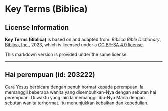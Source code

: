 # Key Terms (Biblica)

## License Information

**Key Terms (Biblica)** is based on and adapted from: _Biblica Bible Dictionary_, [Biblica, Inc.](https://www.biblica.com/), 2023, which is licensed under a [CC BY-SA 4.0 license](https://creativecommons.org/licenses/by-sa/4.0/legalcode.en).

This markdown version is provided under the same license.



--------------------------------

## Hai perempuan (id: 203222)

Cara Yesus berbicara dengan penuh hormat kepada perempuan. Ia memanggil beberapa wanita yang disembuhkan\-Nya dengan sebutan hai perempuan. Di waktu yang lain Ia memanggil ibu\-Nya Maria dengan sebutan wanita terhormat. Itu menunjukkan kebaikan dan kepedulian.


